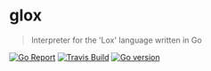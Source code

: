 glox
====
> Interpreter for the 'Lox' language written in Go

[![Go Report](https://goreportcard.com/badge/github.com/pravj/glox)](https://goreportcard.com/report/github.com/pravj/glox)
[![Travis Build](https://travis-ci.org/pravj/glox.svg)](https://travis-ci.org/pravj/glox)
[![Go version](https://img.shields.io/badge/Go-1.8-blue.svg)](https://github.com/pravj/glox)
